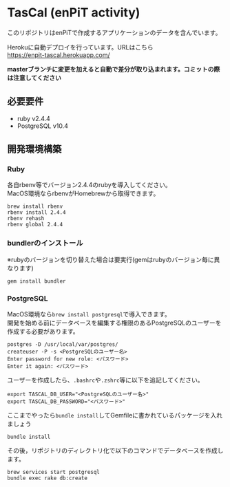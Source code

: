 # TasCal (enPiT activity)

このリポジトリはenPiTで作成するアプリケーションのデータを含んでいます。

Herokuに自動デプロイを行っています。URLはこちら  
https://enpit-tascal.herokuapp.com/
  
**masterブランチに変更を加えると自動で差分が取り込まれます。コミットの際は注意してください**

## 必要要件
- ruby v2.4.4
- PostgreSQL v10.4

## 開発環境構築

### Ruby

各自rbenv等でバージョン2.4.4のrubyを導入してください。  
MacOS環境ならrbenvがHomebrewから取得できます。
```commandline
brew install rbenv
rbenv install 2.4.4
rbenv rehash
rbenv global 2.4.4
```

### bundlerのインストール
※rubyのバージョンを切り替えた場合は要実行(gemはrubyのバージョン毎に異なります)
```commandline
gem install bundler
```

### PostgreSQL
MacOS環境なら`brew install postgresql`で導入できます。  
開発を始める前にデータベースを編集する権限のあるPostgreSQLのユーザーを作成する必要があります。

```commandline
postgres -D /usr/local/var/postgres/
createuser -P -s <PostgreSQLのユーザー名>
Enter password for new role: <パスワード>
Enter it again: <パスワード>
```

ユーザーを作成したら、`.bashrc`や`.zshrc`等に以下を追記してください。
```
export TASCAL_DB_USER="<PostgreSQLのユーザー名>"
export TASCAL_DB_PASSWORD="<パスワード>"
```

ここまでやったら`bundle install`してGemfileに書かれているパッケージを入れましょう
```
bundle install
```

その後，リポジトリのディレクトリ化で以下のコマンドでデータベースを作成します。
```commandline
brew services start postgresql
bundle exec rake db:create
```
